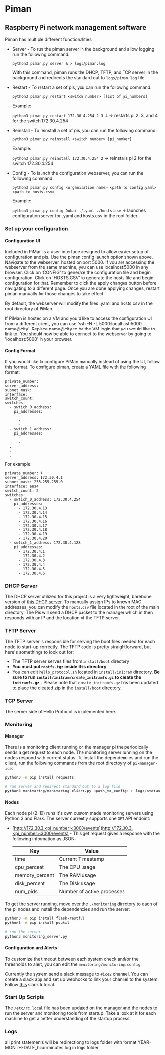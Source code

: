 # Piman

## Raspberry Pi network management software  

Piman has multiple different functionalities 

* Server - To run the piman server in the background and allow logging run the following command:

    `python3 piman.py server & > logs/piman.log`

    With this command, piman runs the DHCP, TFTP, and TCP server in the background and redirects the standard out to `logs/piman.log` file. 

* Restart - To restart a set of pis, you can run the following command:

    `python3 piman.py restart <switch number> [list of pi_numbers]`

    Example: 

    `python3 piman.py restart 172.30.4.254 2 3 4` -> restarts pi 2, 3, and 4 for the switch 172.30.4.254 

* Reinstall - To reinstall a set of pis, you can run the following command:

    `python3 piman.py reinstall <switch number> [pi_number]`

    Example: 

    `python3 piman.py reinstall 172.30.4.254 2` -> reinstalls pi 2 for the switch 172.30.4.254
    
* Config - To launch the configuration webserver, you can run the following command:

    `python3 piman.py config <organization name> <path to config.yaml> <path to hosts.csv>`

    Example: 

    `python3 piman.py config Dubai ./.yaml ./hosts.csv` -> launches configuration server for .yaml and hosts.csv in the root folder.

### Set up your configuration

#### Configuration UI

Included in PiMan is a user-interface designed to allow easier setup of configuration and pis.  Use the piman config launch option shown above.  Navigate to the webserver, hosted on port 5000.  If you are accessing the webserver from the same machine, you can use localhost:5000 in any browser.  Click on 'CONFIG' to generate the configuration file and begin configuration.  Click on 'HOSTS.CSV' to generate the hosts file and begin configuration for that.  Remember to click the apply changes button before navigating to a different page.  Once you are done applying changes, restart piman manually for those changes to take effect.

By default, the webserver will modify the files .yaml and hosts.csv in the root directory of PiMan.

If PiMan is hosted on a VM and you'd like to access the configuration UI from a different client, you can use 'ssh -N -L 5000:localhost:5000 name@city'.  Replace name@city to be the VM login that you would like to link to.  You should now be able to connect to the webserver by going to 'localhost:5000' in your browser.

#### Config Format

If you would like to configure PiMan manually instead of using the UI, follow this format.  To configure piman, create a YAML file with the following format:

```
private_number:
server_address:
subnet_mask:
interface: 
switch_count:
switches:
  - swtich_0_address:
    pi_addresses:
      -
      -
      -
  - swtich_1_address:
    pi_addresses:
      -
      -
  .
  .
  . 
```

For example:
```
private_number: 4
server_address: 172.30.4.1
subnet_mask: 255.255.255.0
interface: ens4
switch_count: 2
switches:
  - swtich_0_address: 172.30.4.254
    pi_addresses:
      - 172.30.4.13
      - 172.30.4.14
      - 172.30.4.15
      - 172.30.4.16
      - 172.30.4.17
      - 172.30.4.18
      - 172.30.4.19
      - 172.30.4.20
  - swtich_1_address: 172.30.4.128
    pi_addresses:
      - 172.30.4.1
      - 172.30.4.2
      - 172.30.4.3
      - 172.30.4.4
      - 172.30.4.5
      - 172.30.4.6
```
### DHCP Server

The DHCP server utilized for this project is a very lightweight, barebone version of [this DHCP server](https://github.com/niccokunzmann/python_dhcp_server). To manually assign IPs to known MAC addresses, you can modify the `hosts.csv` file located in the root of the main directory. The Pis will send a DHCP packet to the manager which in then responds with an IP and the location of the TFTP server. 

### TFTP Server

The TFTP server is responsible for serving the boot files needed for each node to start-up correctly. The TFTP code is pretty straightforward, but here's somethings to look out for: 

* The TFTP server serves files from `install/boot` directory
* **You must put `rootfs.tgz` inside this directory** 
* You can edit `hello_protocol.sh` located in `install/initram` directory. **Be sure to run `install/initram/create_initramfs.gz` to create the `initramfs.gz `**. Please note that `create_initramfs.gz` has been updated to place the created zip in the `install/boot` directory. 

### TCP Server

The server side of Hello Protocol is implemented here.

### Monitoring

#### Manager

There is a monitoring client running on the manager pi the periodically sends a get request to each node. The monitoring server running on the nodes respond with current status. To install the dependencies and run the client, run the following commands from the root directoyry of `pi-manager-ice`:

```sh
python3 -m pip install requests

# run server and redirect standard out to a log file
python3 monitoring/monitoring-client.py <path_to_config> > logs/status.log
```

#### Nodes
Each node pi (2-10) runs it's own custom made monitoring servers using Python 3 and Flask. The server currently supports one `GET` API endoint:

- [http://172.30.3.<pi_number>:3000/events](http://172.30.3.<pi_number>:3000/events) - This get request gives a response with the following information as JSON:

    | Key            | Value                      |
    |----------------|----------------------------|
    | time           | Current Timestamp          |
    | cpu_percent    | The CPU usage              |
    | memory_percent | The RAM usage              |
    | disk_percent   | The Disk usage             |
    | num_pids       | Number of active processes |


To get the server running, move over the `./monitoring` directory to each of the pi nodes and install the dependencies and run the server:

```sh
python3 -m pip install flask-restful
python3 -m pip install psutil
    
# run the server
python3 monitoring_server.py
```

#### Configuration and Alerts

To customize the timeout between each system check and/or the thresholds to alert, you can edit the `monitoring/monitoring.config`. 


Currently the system send a slack message to `#ice2` channel. You can create a slack app and set up webhooks to link your channel to the system. Follow [this](https://get.slack.help/hc/en-us/articles/115005265063-Incoming-WebHooks-for-Slack) slack tutorial.


### Start Up Scripts 

The `/etc/rc.local` file has been updated on the manager and the nodes to run the server and monitoring tools from startup. Take a look at it for each machine to get a better understanding of the startup process.

### Logs
all print statements will be redirectiong to logs folder with format YEAR-MONTH-DATE_hour:minutes.log in logs folder
